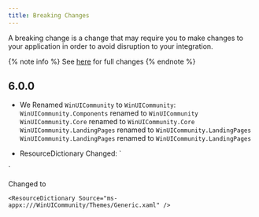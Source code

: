 ```yaml
---
title: Breaking Changes
---
```


A breaking change is a change that may require you to make changes to your application in order to avoid disruption to your integration.

{% note info %}
See [here](https://github.com/WinUICommunity/WinUICommunity/releases) for full changes
{% endnote %}

## 6.0.0
- We Renamed `WinUICommunity` to `WinUICommunity`:
`WinUICommunity.Components` renamed to `WinUICommunity`
`WinUICommunity.Core` renamed to `WinUICommunity.Core`
`WinUICommunity.LandingPages` renamed to `WinUICommunity.LandingPages`
`WinUICommunity.LandingPages` renamed to `WinUICommunity.LandingPages`

- ResourceDictionary Changed:
`
<ResourceDictionary Source="ms-appx:///WinUICommunity.Components/Themes/Generic.xaml" />
`

Changed to

`
<ResourceDictionary Source="ms-appx:///WinUICommunity/Themes/Generic.xaml" />
`

